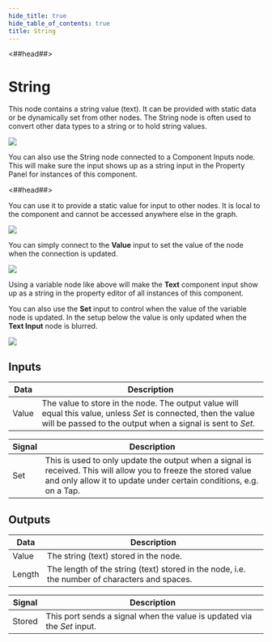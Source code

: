 ```yaml
---
hide_title: true
hide_table_of_contents: true
title: String
---
```


<##head##>

# String

This node contains a <span className="ndl-data">string</span> value (text). It can be provided with static data or be dynamically set from other nodes. The <span className="ndl-node">String</span> node is often used to convert other data types to a <span className="ndl-data">string</span> or to hold string values.

<div className="ndl-image-with-background l">

![](/nodes/data/string/string_node.png)

</div>

You can also use the String node connected to a <span className="ndl-node">Component Inputs</span> node. This will make sure the input shows up as a <span className="ndl-data">string</span> input in the Property Panel for instances of this component.

<##head##>

You can use it to provide a static value for input to other nodes. It is local to the component and cannot be accessed anywhere else in the graph.

<div className="ndl-image-with-background l">

![](/nodes/data/string/local-string.png)

</div>

You can simply connect to the **Value** input to set the value of the node when the connection is updated.

<div className="ndl-image-with-background l">

![](/nodes/data/string/string-1.png)

</div>

Using a variable node like above will make the **Text** component input show up as a string in the property editor of all instances of this component.

You can also use the **Set** input to control when the value of the variable node is updated. In the setup below the value is only updated when the **Text Input** node is blurred.

<div className="ndl-image-with-background l">

![](/nodes/data/string/string-2.png)

</div>

## Inputs

| Data                                    | Description                                                                                                                                                                    |
| --------------------------------------- | ------------------------------------------------------------------------------------------------------------------------------------------------------------------------------ |
| <span className="ndl-data">Value</span> | The value to store in the node. The output value will equal this value, unless _Set_ is connected, then the value will be passed to the output when a signal is sent to _Set_. |

| Signal                                  | Description                                                                                                                                                                           |
| --------------------------------------- | ------------------------------------------------------------------------------------------------------------------------------------------------------------------------------------- |
| <span className="ndl-signal">Set</span> | This is used to only update the output when a signal is received. This will allow you to freeze the stored value and only allow it to update under certain conditions, e.g. on a Tap. |

## Outputs

| Data                                     | Description                                                                                   |
| ---------------------------------------- | --------------------------------------------------------------------------------------------- |
| <span className="ndl-data">Value</span>  | The string (text) stored in the node.                                                         |
| <span className="ndl-data">Length</span> | The length of the string (text) stored in the node, i.e. the number of characters and spaces. |

| Signal                                     | Description                                                             |
| ------------------------------------------ | ----------------------------------------------------------------------- |
| <span className="ndl-signal">Stored</span> | This port sends a signal when the value is updated via the _Set_ input. |
